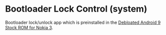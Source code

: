 # Bootloader Lock Control (system)
Bootloader lock/unlock app which is preinstalled in the [Debloated Android 9 Stock ROM for Nokia 3](https://xdaforums.com/t/rom-stock-android-9-signature-spoofing-debloated-stock-rom-for-nokia-3-ta-1032-based-on-firmware-00ww_5_230-foss-apps.4707513/).

